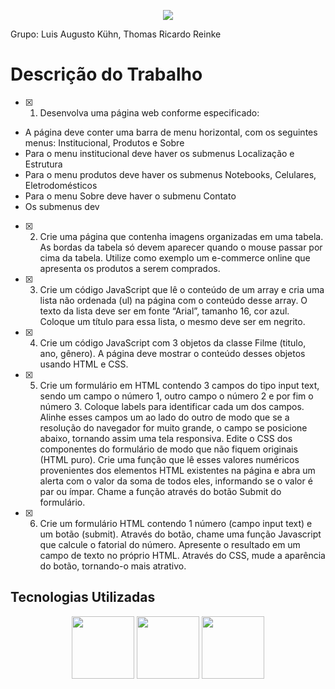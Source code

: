 <p align="center">
  <img src="https://seeklogo.com/images/F/FURB-logo-051554756A-seeklogo.com.png">
</p>  


Grupo: Luis Augusto Kühn, Thomas Ricardo Reinke


# Descrição do Trabalho  



- [X] 1) Desenvolva uma página web conforme especificado:
- A página deve conter uma barra de menu horizontal, com os seguintes menus: Institucional,
Produtos e Sobre
- Para o menu institucional deve haver os submenus Localização e Estrutura
- Para o menu produtos deve haver os submenus Notebooks, Celulares, Eletrodomésticos
- Para o menu Sobre deve haver o submenu Contato
- Os submenus dev  
  

- [X] 2) Crie uma página que contenha imagens organizadas em uma tabela. As bordas da tabela só devem
aparecer quando o mouse passar por cima da tabela. Utilize como exemplo um e-commerce online
que apresenta os produtos a serem comprados.  
  

- [X] 3) Crie um código JavaScript que lê o conteúdo de um array e cria uma lista não ordenada (ul) na
página com o conteúdo desse array. O texto da lista deve ser em fonte “Arial”, tamanho 16, cor azul.
Coloque um título para essa lista, o mesmo deve ser em negrito.


- [X] 4) Crie um código JavaScript com 3 objetos da classe Filme (titulo, ano, gênero). A página deve mostrar
o conteúdo desses objetos usando HTML e CSS.  
  

- [X] 5) Crie um formulário em HTML contendo 3 campos do tipo input text, sendo um campo o número 1,
outro campo o número 2 e por fim o número 3. Coloque labels para identificar cada um dos campos.
Alinhe esses campos um ao lado do outro de modo que se a resolução do navegador for muito
grande, o campo se posicione abaixo, tornando assim uma tela responsiva. Edite o CSS dos
componentes do formulário de modo que não fiquem originais (HTML puro). Crie uma função que lê
esses valores numéricos provenientes dos elementos HTML existentes na página e abra um alerta
com o valor da soma de todos eles, informando se o valor é par ou ímpar. Chame a função através
do botão Submit do formulário.  
  

- [X] 6) Crie um formulário HTML contendo 1 número (campo input text) e um botão (submit). Através do
botão, chame uma função Javascript que calcule o fatorial do número. Apresente o resultado em um
campo de texto no próprio HTML. Através do CSS, mude a aparência do botão, tornando-o mais
atrativo.   

## Tecnologias Utilizadas

<p align="center">
  <img height="100px" widht="100px" src="https://upload.wikimedia.org/wikipedia/commons/thumb/6/61/HTML5_logo_and_wordmark.svg/1200px-HTML5_logo_and_wordmark.svg.png">
  <img height="100px" widht="100px" src="https://andremenegassi.com.br/wordpress/wp-content/uploads/2013/04/css31.png">
  <img height="100px" widht="100px" src="https://seeklogo.com/images/J/javascript-logo-E967E87D74-seeklogo.com.png">
</p>

